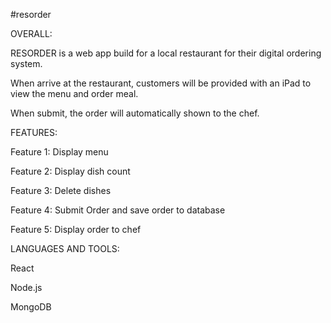 #resorder


OVERALL:

RESORDER is a web app build for a local restaurant for their digital ordering system.

When arrive at the restaurant,  customers will be provided with an iPad to view the menu and order meal.

When submit, the order will automatically shown to the chef.

FEATURES:

Feature 1: Display menu

Feature 2: Display dish count

Feature 3: Delete dishes

Feature 4: Submit Order and save order to database

Feature 5: Display order to chef

LANGUAGES AND TOOLS:

React

Node.js

MongoDB
